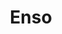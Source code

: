 ---
title: "Enso"
publishedAt: 2024-09-29
description: "An interactive programming language with dual visual and textual representations. Enso can use libraries from Java, JavaScript, R, and Python!"
slug: "enso"
url: "https://enso.org/"
---
